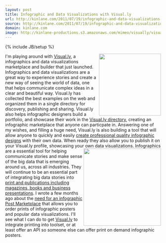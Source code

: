 ```yaml
---
layout: post
title: Infographic and Data Visualizations with Visual.ly
url: http://kinlane.com/2011/07/19/infographic-and-data-visualizations-with-visual-ly/
source: http://kinlane.com/2011/07/19/infographic-and-data-visualizations-with-visual-ly/
domain: kinlane.com
image: http://kinlane-productions.s3.amazonaws.com/mimeo/visually/visually-logo.png
---
```

{% include JB/setup %}<p>
     <img class="c1"
        src="http://kinlane-productions.s3.amazonaws.com/mimeo/visually/visually-logo.png"
        alt=""
        width="200"
        align="right" /> I'm playing around with <a title="Visual.ly"
        href="http://visual.ly">Visual.ly</a>, a infographics and data visualizations marketplace and builder that just launched. Infographics and data visualizations are a great way to experience stories and create a new way of seeing the world of data, one that helps communicate complex ideas in a clear and beautiful way. Visual.ly has collected the best examples on the web and organized them in a single directory for discovery, publishing and sharing. Visual.ly also helps infographic designers build a portfolio, and showcase their work in the <a href="http://visual.ly/#gc_filter">Visual.ly directory</a>, creating an infographic marketplace that anyone can particpate in. Answering one of my wishes, and filling a huge need, Visual.ly is also building a tool that will allow anyone to quickly and easily <a title="create professional quality infographics"
        href="http://visual.ly/labs">create professional quality infographic designs</a> with their own data. When ready they also allow you to publish it on your Visual.ly profile, showcasing your own data visualizations. <img class="c1"
        src="http://kinlane-productions.s3.amazonaws.com/mimeo/visually/visually-infographic.png"
        alt=""
        width="250"
        align="right" /> Infographics are a essential tool for helping communicate stories and make sense of the big data that is emerging around us, across all industries. They will continue to be an essential part of integrating big data stories into <a title="print and publications including magazines, books, and business presentations."
        href="http://developer.mimeo.com/blog/blog_detail.php?ID=156">print and publications including magazines, books and business presentations</a>. I wrote a few months ago about the <a title="Infographic Poster Marketplace"
        href="http://www.kinlane.com/2011/01/infographic-poster-marketplace-api-ideas/">need for an infographic Post Marketplace</a> that allows you to order prints of infographic posters and popular data visualizations. I'll see what I can do to get <a title="Visual.ly"
        href="http://visual.ly">Visual.ly</a> to integrate printing into toolset, or at least offer an API so someone else can offer print on demand infographic posters.
</p>